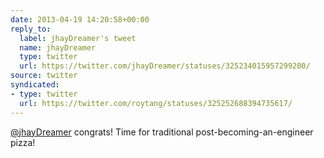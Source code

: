 ```yaml
---
date: 2013-04-19 14:20:58+00:00
reply_to:
  label: jhayDreamer's tweet
  name: jhayDreamer
  type: twitter
  url: https://twitter.com/jhayDreamer/statuses/325234015957299200/
source: twitter
syndicated:
- type: twitter
  url: https://twitter.com/roytang/statuses/325252688394735617/
---
```


[@jhayDreamer](https://twitter.com/jhayDreamer/) congrats! Time for traditional post-becoming-an-engineer pizza!